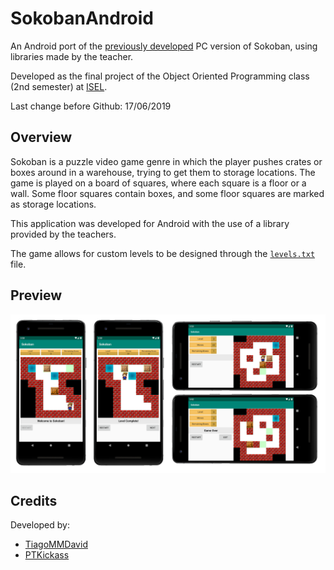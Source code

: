# SokobanAndroid
An Android port of the [previously developed](https://github.com/PTKickass/Sokoban) PC version of Sokoban, using libraries made by the teacher.

Developed as the final project of the Object Oriented Programming class (2nd semester) at [ISEL](https://www.isel.pt/).

Last change before Github: 17/06/2019

## Overview
Sokoban is a puzzle video game genre in which the player pushes crates or boxes around in a warehouse, trying to get them to storage locations. The game is played on a board of squares, where each square is a floor or a wall. Some floor squares contain boxes, and some floor squares are marked as storage locations. 

This application was developed for Android with the use of a library provided by the teachers.

The game allows for custom levels to be designed through the [`levels.txt`](/Sokoban/app/src/main/assets/levels.txt) file.

## Preview
<img src="images/app-preview.png" width="850">

## Credits
Developed by:
* [TiagoMMDavid](https://github.com/TiagoMMDavid)
* [PTKickass](https://github.com/PTKickass)